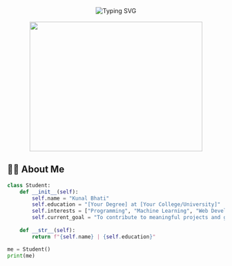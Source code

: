 <div align="center">
  <img src="https://readme-typing-svg.demolab.com?font=Fira+Code&weight=600&size=28&duration=3000&pause=1000&color=36BCF7&center=true&vCenter=true&width=435&lines=Hi+there+%F0%9F%91%8B;I'm+[Your+Name];Welcome+to+my+profile!" alt="Typing SVG" />
</div>

<br/>

<div align="center">
  <img src="https://media.giphy.com/media/v1.Y2lkPTc5MGI3NjExcWJ1bGJ4dWJ1Y2V4c3F2eWZ4a2x5Z3Z6eW5xZ2N6dGZ1bnB1eSZlcD12MV9pbnRlcm5hbF9naWZfYnlfaWQmY3Q9Zw/L1R1tvI9svkIWwpVYr/giphy.gif" width="400" height="300"/>
</div>

## 👨‍🎓 About Me

```python
class Student:
    def __init__(self):
        self.name = "Kunal Bhati"
        self.education = "[Your Degree] at [Your College/University]"
        self.interests = ["Programming", "Machine Learning", "Web Development", "Open Source"]
        self.current_goal = "To contribute to meaningful projects and grow as a developer"
        
    def __str__(self):
        return f"{self.name} | {self.education}"

me = Student()
print(me)
